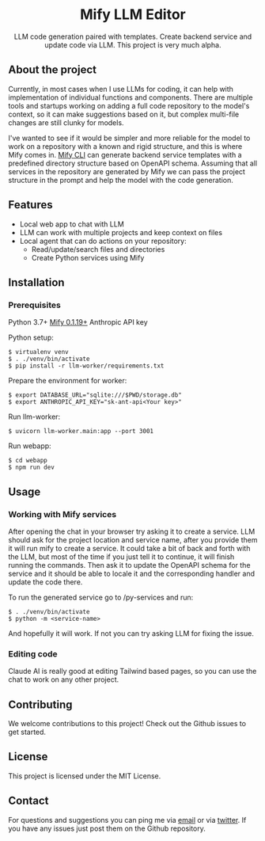 <h1 align="center">
Mify LLM Editor
</h1>

<div align="center">
LLM code generation paired with templates. Create backend service and update code via LLM.
This project is very much alpha.
</div>

## About the project

Currently, in most cases when I use LLMs for coding, it can help with
implementation of individual functions and components. There are multiple tools
and startups working on adding a full code repository to the model's context, so
it can make suggestions based on it, but complex multi-file changes are still
clunky for models.

I've wanted to see if it would be simpler and more reliable for the model to
work on a repository with a known and rigid structure, and this is where Mify
comes in. [Mify CLI](https://github.com/mify-io/mify) can generate backend
service templates with a predefined directory structure based on OpenAPI
schema. Assuming that all services in the repository are generated by Mify we
can pass the project structure in the prompt and help the model with the code
generation.

## Features

- Local web app to chat with LLM
- LLM can work with multiple projects and keep context on files
- Local agent that can do actions on your repository:
    - Read/update/search files and directories
    - Create Python services using Mify

## Installation

### Prerequisites

Python 3.7+
[Mify 0.1.19+](https://mify.io/docs/#installing-mify)
Anthropic API key

Python setup:
```
$ virtualenv venv
$ . ./venv/bin/activate
$ pip install -r llm-worker/requirements.txt

```

Prepare the environment for worker:
```
$ export DATABASE_URL="sqlite:///$PWD/storage.db"
$ export ANTHROPIC_API_KEY="sk-ant-api<Your key>"
```

Run llm-worker:
```
$ uvicorn llm-worker.main:app --port 3001
```

Run webapp:
```
$ cd webapp
$ npm run dev
```

## Usage

### Working with Mify services

After opening the chat in your browser try asking it to create a service. LLM
should ask for the project location and service name, after you provide them it
will run mify to create a service. It could take a bit of back and forth with
the LLM, but most of the time if you just tell it to continue, it will finish
running the commands. Then ask it to update the OpenAPI schema for the service
and it should be able to locale it and the corresponding handler and update the code there.

To run the generated service go to <project-folder>/py-services and run:
```
$ . ./venv/bin/activate
$ python -m <service-name>
```

And hopefully it will work. If not you can try asking LLM for fixing the issue.

### Editing code

Claude AI is really good at editing Tailwind based pages, so you can use the chat to work on any other project.

## Contributing

We welcome contributions to this project! Check out the Github issues to get started.

## License

This project is licensed under the MIT License.

## Contact

For questions and suggestions you can ping me via [email](mailto:ivan@mify.io)
or via [twitter](https://twitter.com/ichebykin).
If you have any issues just post them on the Github repository.
